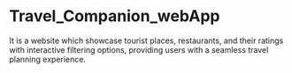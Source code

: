 # Travel_Companion_webApp
It is a website which  showcase tourist places, restaurants, and their ratings with interactive filtering options, providing users  with a seamless travel planning experience. 
